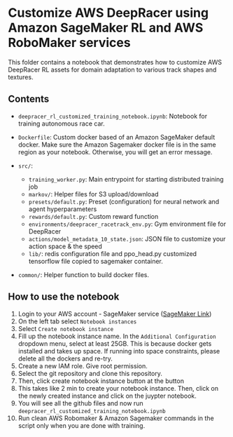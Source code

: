 # Customize AWS DeepRacer using Amazon SageMaker RL and AWS RoboMaker services

This folder contains a notebook that demonstrates how to customize AWS DeepRacer RL assets for domain adaptation to various track shapes and textures.


## Contents

* `deepracer_rl_customized_training_notebook.ipynb`: Notebook for training autonomous race car.

* `Dockerfile`: Custom docker based of an Amazon SageMaker default docker. Make sure the Amazon Sagemaker docker file is in the same region as your notebook. Otherwise, you will get an error message. 

* `src/`: 
  * `training_worker.py`: Main entrypoint for starting distributed training job
  * `markov/`: Helper files for S3 upload/download
   * `presets/default.py`: Preset (configuration) for neural network and agent hyperparameters
   * `rewards/default.py`: Custom reward function
   * `environments/deepracer_racetrack_env.py`: Gym environment file for DeepRacer
   * `actions/model_metadata_10_state.json`: JSON file to customize your action space & the speed
  * `lib/`: redis configuration file and ppo_head.py customized tensorflow file copied to sagemaker container.

* `common/`: Helper function to build docker files.

## How to use the notebook

1. Login to your AWS account - SageMaker service ([SageMaker Link](https://us-west-2.console.aws.amazon.com/sagemaker/home?region=us-west-2#/dashboard))
2. On the left tab select `Notebook instances`
3. Select `Create notebook instance`
4. Fill up the notebook instance name. In the `Additional Configuration` dropdown menu, select at least 25GB. This is because docker gets installed and takes up space. If running into space constraints, please delete all the dockers and re-try.
5. Create a new IAM role. Give root permission.
6. Select the git repository and clone this repository.
7. Then, click create notebook instance button at the button
8. This takes like 2 min to create your notebook instance. Then, click on the newly created instance and click on the juypter notebook.
9. You will see all the github files and now run `deepracer_rl_customized_training_notebook.ipynb`
10. Run clean AWS Robomaker & Amazon Sagemaker commands in the script only when you are done with training.
